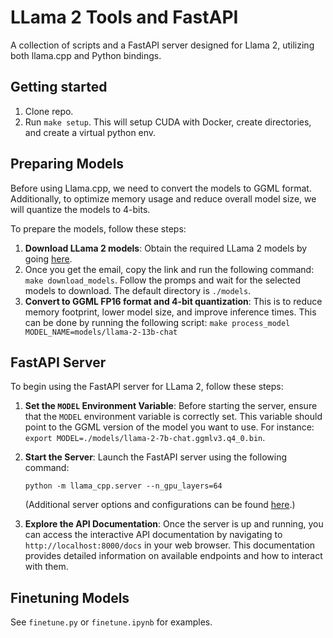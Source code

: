 # LLama 2 Tools and FastAPI

A collection of scripts and a FastAPI server designed for Llama 2, utilizing both llama.cpp and Python bindings.

## Getting started

1. Clone repo. 
2. Run `make setup`. This will setup CUDA with Docker, create directories, and create a virtual python env. 

## Preparing Models

Before using Llama.cpp, we need to convert the models to GGML format. Additionally, to optimize memory usage and reduce overall model size, we will quantize the models to 4-bits. 

To prepare the models, follow these steps:

1. **Download LLama 2 models**: Obtain the required LLama 2 models by going [here](https://ai.meta.com/resources/models-and-libraries/llama-downloads/). 
2. Once you get the email, copy the link and run the following command: `make download_models`. Follow the promps and wait for the selected models to download. The default directory is `./models`.
3. **Convert to GGML FP16 format and 4-bit quantization**: This is to reduce memory footprint, lower model size, and improve inference times. This can be done by running the following script: `make process_model MODEL_NAME=models/llama-2-13b-chat`


## FastAPI Server

To begin using the FastAPI server for LLama 2, follow these steps:

1. **Set the `MODEL` Environment Variable**: Before starting the server, ensure that the `MODEL` environment variable is correctly set. This variable should point to the GGML version of the model you want to use. For instance: `export MODEL=./models/llama-2-7b-chat.ggmlv3.q4_0.bin`.

2. **Start the Server**: Launch the FastAPI server using the following command:

   ```
   python -m llama_cpp.server --n_gpu_layers=64
   ```

   (Additional server options and configurations can be found [here](https://github.com/abetlen/llama-cpp-python/blob/main/llama_cpp/server/app.py#L23).)

3. **Explore the API Documentation**: Once the server is up and running, you can access the interactive API documentation by navigating to `http://localhost:8000/docs` in your web browser. This documentation provides detailed information on available endpoints and how to interact with them.

## Finetuning Models

See `finetune.py` or `finetune.ipynb` for examples.
